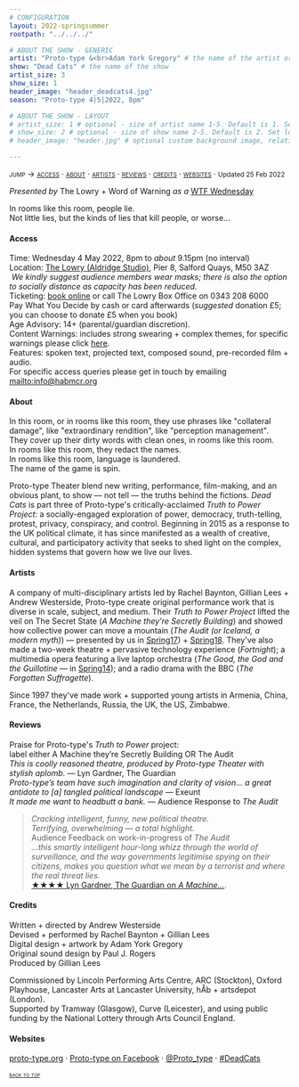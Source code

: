 ```yaml
---
# CONFIGURATION
layout: 2022-springsummer
rootpath: "../../../"

# ABOUT THE SHOW - GENERIC
artist: "Proto-type &<br>Adam York Gregory" # the name of the artist or company
show: "Dead Cats" # the name of the show
artist_size: 3
show_size: 1
header_image: "header_deadcats4.jpg"    
season: "Proto-type 4|5|2022, 8pm"

# ABOUT THE SHOW - LAYOUT
# artist_size: 1 # optional - size of artist name 1-5. Default is 1. Set longer names to lower values
# show_size: 2 # optional - size of show name 2-5. Default is 2. Set longer names to lower values
# header_image: "header.jpg" # optional custom background image, relative to current page

---
```

<span style='font-variant: small-caps'>jump → [access](/current/2022-springsummer/proto-type/#access) · [about](/current/2022-springsummer/proto-type/#about) · [artists](/current/2022-springsummer/proto-type/#artists) · [reviews](/2022-springsummer/proto-type/#reviews) · [credits](/current/2022-springsummer/proto-type/#credits) · [websites](/current/2022-springsummer/proto-type/#websites)</span> · <small>Updated 25 Feb 2022</small>        
         
*Presented by* The Lowry + Word of Warning *as a* <a href="https://thelowry.com/wtf-wednesday" target="_blank">WTF Wednesday</a>           
         
In rooms like this room, people lie.<br>Not little lies, but the kinds of lies that kill people, or worse…         
         
        
#### Access         
Time: Wednesday 4 May 2022, 8pm to *about* 9.15pm (no interval)<br>Location: <a href="https://thelowry.com/visit-us" target="_blank">The Lowry (Aldridge Studio)</a>, Pier 8, Salford Quays, M50 3AZ<br>&nbsp;*We kindly suggest audience members wear masks; there is also the option to socially distance as capacity has been reduced.*<br>Ticketing: <a href="https://thelowry.com/whats-on/?dates=04-05-2022" target="_blank">book online</a> or call The Lowry Box Office on 0343 208 6000<br>Pay What You Decide by cash or card afterwards (*suggested* donation £5; you can choose to donate £5 when you book)<br>Age Advisory: 14+ (parental/guardian discretion).<br>Content Warnings: includes strong swearing + complex themes, for specific warnings please click [here](/warnings).<br>Features: spoken text, projected text, composed sound, pre-recorded film + audio.<br>For specific access queries please get in touch by emailing <mailto:info@habmcr.org>        
         
#### About         
In this room, or in rooms like this room, they use phrases like "collateral damage", like "extraordinary rendition", like "perception management".<br>They cover up their dirty words with clean ones, in rooms like this room.<br>In rooms like this room, they redact the names.<br>In rooms like this room, language is laundered.<br>The name of the game is spin.        

Proto-type Theater blend new writing, performance, film-making, and an obvious plant, to show — not tell — the truths behind the fictions. *Dead Cats* is part three of Proto-type's critically-acclaimed *Truth to Power Project*: a socially-engaged exploration of power, democracy, truth-telling, protest, privacy, conspiracy, and control. Beginning in 2015 as a response to the UK political climate, it has since manifested as a wealth of creative, cultural, and participatory activity that seeks to shed light on the complex, hidden systems that govern how we live our lives.        
         
#### Artists        
A company of multi-disciplinary artists led by Rachel Baynton, Gillian Lees + Andrew Westerside, Proto-type create original performance work that is diverse in scale, subject, and medium. Their *Truth to Power Project* lifted the veil on The Secret State (*A Machine they're Secretly Building*) and showed how collective power can move a mountain (*The Audit (or Iceland, a modern myth)*) — presented by us in [Spring17](/archive/2017-spring/proto-type)) + [Spring18](/archive/2018-springsummer/proto-type). They've also made a two-week theatre + pervasive technology experience (*Fortnight*); a multimedia opera featuring a live laptop orchestra (*The Good, the God and the Guillotine* — in [Spring14](/archive/2014-spring/prototype)); and a radio drama with the BBC (*The Forgotten Suffragette*).        
       
Since 1997 they've made work + supported young artists in Armenia, China, France, the Netherlands, Russia, the UK, the US, Zimbabwe.            
          
#### Reviews         
Praise for Proto-type's *Truth to Power* project:        
label either A Machine they’re Secretly Building OR The Audit        
*This is coolly reasoned theatre, produced by Proto-type Theater with stylish aplomb.* — Lyn Gardner, The Guardian<br>*Proto-type’s team have such imagination and clarity of vision… a great antidote to [a] tangled political landscape* — Exeunt<br>*It made me want to headbutt a bank.* — Audience Response to *The Audit*        
          
>*Cracking intelligent, funny, new political theatre.<br>Terrifying, overwhelming — a total highlight.*<br>Audience Feedback on work-in-progress of *The Audit*          
>*…this smartly intelligent hour-long whizz through the world of surveillance, and the way governments legitimise spying on their citizens, makes you question what we mean by a terrorist and where the real threat lies.*<br><a href="http://www.theguardian.com/stage/2017/aug/27/a-machine-theyre-secretly-building-review-surveillance" target="_blank">★★★★ Lyn Gardner, The Guardian on *A Machine…*</a>.            
          
          
#### Credits          
Written + directed by Andrew Westerside<br>Devised + performed by Rachel Baynton + Gillian Lees<br>Digital design + artwork by Adam York Gregory<br>Original sound design by Paul J. Rogers<br>Produced by Gillian Lees        
         
Commissioned by Lincoln Performing Arts Centre, ARC (Stockton), Oxford Playhouse, Lancaster Arts at Lancaster University, hÅb + artsdepot (London).<br>Supported by Tramway (Glasgow), Curve (Leicester), and using public funding by the National Lottery through Arts Council England.           
           
#### Websites          
<a href="https://proto-type.org" target="_blank">proto-type.org</a> · <a href="https://facebook.com/prototypetheater" target="_blank">Proto-type on Facebook</a> · <a href="https://twitter.com/Proto_type" target="_blank">@Proto_type</a> · <a href="https://twitter.com/hashtag/DeadCats" target="_blank">#DeadCats</a>         
        
<small><span style='font-variant: small-caps'>[back to top](/current/2022-springsummer/proto-type)</span></small>
